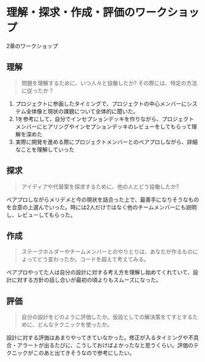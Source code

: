 # 理解・探求・作成・評価のワークショップ

2章のワークショップ

## 理解

> 問題を理解するために、いつ人々と協働したか? その際には、特定の方法に従ったか？

1. プロジェクトに参画したタイミングで、プロジェクトの中心メンバーにシステム全体像と現状の課題について全体的に聞いた。
2. 1を参考にして、自分でインセプションデッキを作りながら、プロジェクトメンバーにヒアリングやインセプションデッキのレビューをしてもらって理解を深めた
3. 実際に開発を進める際にプロジェクトメンバーとのペアプロしながら、詳細なことを理解していった

## 探求

> アイディアや代替案を探求するために、他の人とどう協働したか?

ペアプロしながらメリデメと今の現状を話合った上で、最善手になりそうなものを合意の上選んでいった。時には2人だけではなく他のチームメンバーにも説明し、レビューしてもらった。

## 作成

> ステークホルダーやチームメンバーとのやりとりは、あなたが作るものによってどう変わったか。コードを超えて考えてみる。

ペアプロやってた人は自分の設計に対する考え方を理解し始めてくれていて、設計に対する方針の話し合いが最初の頃よりもスムーズになった。

## 評価

> 自分の設計をどのように評価したか。仮設としての解決策をてすとするために、どんなテクニックを使ったか。

設計に対する評価はあまりやってきていなかった。修正が入るタイミングや不具合・アラートが出るたびに、こうしておけばよかったなと思うくらい。評価のテクニックがこのあと出てきそうなので参考にしたい。
